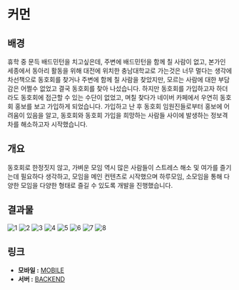 # **커먼**

## **배경**

휴학 중 문득 배드민턴을 치고싶은데, 주변에 배드민턴을 함께 칠 사람이 없고, 본가인 세종에서 동아리 활동을 위해 대전에 위치한 충남대학교로 가는것은 너무 멀다는 생각에 차선책으로 동호회를 찾거나 주변에 함께 칠 사람을 찾았지만, 모르는 사람에 대한 부담감은 어쩔수 없었고 결국 동호회를 찾아 나섰습니다.
하지만 동호회를 가입하고자 하더라도 동호회에 접근할 수 있는 수단이 없었고, 며칠 찾다가 네이버 카페에서 우연히 동호회 홍보를 보고 가입하게 되었습니다.
가입하고 난 후 동호회 임원진들로부터 홍보에 어려움이 있음을 알고, 동호회와 동호회 가입을 희망하는 사람들 사이에 발생하는 정보격차를 해소하고자 시작했습니다.

## **개요**

동호회로 한정짓지 않고, 가벼운 모임 역시 많은 사람들이 스트레스 해소 및 여가를 즐기는데 필요하다 생각하고, 
모임을 메인 컨텐츠로 시작했으며
하루모임, 소모임을 통해 다양한 모임을 다양한 형태로 즐길 수 있도록 개발을 진행했습니다.

## **결과물**

![1](https://github.com/CommonOrganization/.github/assets/76200940/ab8149f7-8762-4fb1-8162-90723202a74b)
![2](https://github.com/CommonOrganization/.github/assets/76200940/298085a1-73b1-4d09-9b2f-280e147ed83f)
![3](https://github.com/CommonOrganization/.github/assets/76200940/ba788324-e2c4-4e47-b762-06f99afae803)
![4](https://github.com/CommonOrganization/.github/assets/76200940/ecb376bb-ae68-4f85-9775-d351733310df)
![5](https://github.com/CommonOrganization/.github/assets/76200940/4e63a24b-fc66-4098-a331-dab9158ae8d7)
![6](https://github.com/CommonOrganization/.github/assets/76200940/21918b3b-83b7-43b0-8b16-a4f334d36af3)
![7](https://github.com/CommonOrganization/.github/assets/76200940/16e6df79-5e03-476a-ab5a-4f3c5494b449)
![8](https://github.com/CommonOrganization/.github/assets/76200940/06291a04-bc44-4481-83db-cb849ed3c6e8)


## **링크**
- **모바일 :** [MOBILE](https://github.com/CommonOrganization/common_mobile)
- **서버 :** [BACKEND](https://github.com/CommonOrganization/common_backend)



